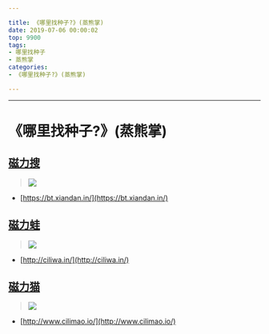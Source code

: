 ```yaml
---

title: 《哪里找种子?》(蒸熊掌)
date: 2019-07-06 00:00:02
top: 9900
tags: 
- 哪里找种子
- 蒸熊掌
categories:
- 《哪里找种子?》(蒸熊掌)

---
```


------

<!-- more -->

# 《哪里找种子?》(蒸熊掌)

## [磁力搜](https://bt.xiandan.in/)

> ![](https://user-images.githubusercontent.com/15868458/61181156-c25f4d00-a654-11e9-9871-aab0541e9720.png)

- [https://bt.xiandan.in/](https://bt.xiandan.in/)



## [磁力蛙](http://ciliwa.in/)

> ![](https://user-images.githubusercontent.com/15868458/61181447-4a475600-a659-11e9-9a16-eb7e50cc20cd.png)

- [http://ciliwa.in/](http://ciliwa.in/)



## [磁力猫](http://www.cilimao.io/)

> ![](https://user-images.githubusercontent.com/15868458/61181502-2df7e900-a65a-11e9-9876-57d2e4dfc0e3.png)

- [http://www.cilimao.io/](http://www.cilimao.io/)


